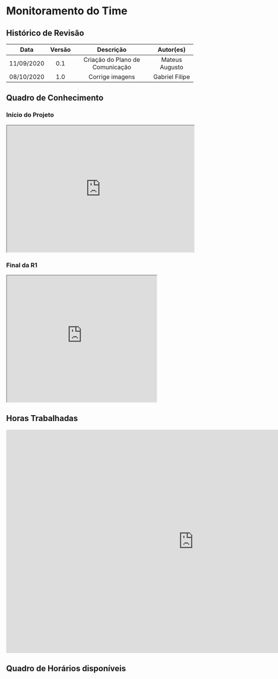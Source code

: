 #	Monitoramento do Time

## Histórico de Revisão

|   Data   |  Versão  |        Descrição       |          Autor(es)          |
|:--------:|:--------:|:----------------------:|:---------------------------:|
|11/09/2020|   0.1    | Criação do Plano de Comunicação        |   Mateus Augusto  |
|08/10/2020|   1.0    | Corrige imagens  | Gabriel Filipe |

## Quadro de Conhecimento

### Início do Projeto
<iframe src="https://docs.google.com/spreadsheets/d/e/2PACX-1vSqYp_q19HN9RNDTPsnUwduZAufA-6y_gEw-xvge9vEyIU7c6J9OK6TP8Sj8lld5YSJkaWSPuFBLaOM/pubhtml?gid=0&amp;single=true&amp;widget=true&amp;headers=false" width="100%" height="340px"></iframe>

### Final da R1
<iframe src="https://docs.google.com/spreadsheets/d/e/2PACX-1vSqYp_q19HN9RNDTPsnUwduZAufA-6y_gEw-xvge9vEyIU7c6J9OK6TP8Sj8lld5YSJkaWSPuFBLaOM/pubhtml?gid=896794362&amp;single=true&amp;widget=true&amp;headers=false"  width="80%" height="340px"></iframe>

## Horas Trabalhadas
<iframe seamless frameborder="0" scrolling="no" src="https://docs.google.com/spreadsheets/d/e/2PACX-1vTla4P0sTQRhL1Orle5xR0KI42JZHWGbWnMyJ9aKMt9mu5TkQGsIHkx-HMVL3sN02eFJUsaXpRWdWVs/pubchart?oid=53154649&amp;format=interactive" width="200%" height="600px"></iframe>

## Quadro de Horários disponíveis
<iframe src="https://docs.google.com/spreadsheets/d/e/2PACX-1vQRHJr12isgB7RIN-NrNfkKUGID5DMixUYjO44tWwUkk8qUUr8YayrHX24tj2gXWGKcIQruqEAsEWDm/pubhtml?gid=1167295766&amp;single=true&amp;widget=true&amp;headers=false" width="90%" height="280px></iframe>